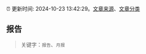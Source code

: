 :alarm_clock: 更新时间: 2024-10-23 13:42:29。[文章来源](/README.md)、[文章分类](/TAGS.md)

## 报告


> 关键字：`报告`、`月报`



